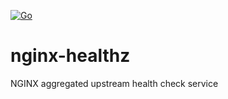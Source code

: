[![Go](https://github.com/qba73/nginx-healthz/actions/workflows/go.yml/badge.svg)](https://github.com/qba73/nginx-healthz/actions/workflows/go.yml)

# nginx-healthz
NGINX aggregated upstream health check service

